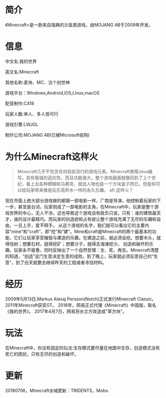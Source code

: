 # 简介
《Minecraft>是一款来自瑞典的沙盒类游戏，由MOJANG AB于2009年开发。
# 信息
中文名:我的世界

英文名:Minecraft

其他名称:麦块、MC、当个创世神

游戏平台：Windows,Android,iOS,Linux,macOS

配音制作:C418

玩家人数:单人、多人皆可行

游戏引擎:LWJGL

制作公司:MOJANG AB(已被Microsoft收购)
# 为什么Minecraft这样火
>Minecraft几乎不包含任何目前流行的游戏元素。Minecraft使用Java编写，具有极强的适应性，而且功能强大，整个游戏画面就像回到了上个世纪，看上去各种模糊和马赛克，就连人物也是一个方块盒子而已，但是却可以给玩家带来像是玩乐高积木一样的永久乐趣。 aft 这样火？

现在市面上绝大部分游戏做的都跟一部电影一样，厂商是导演，他控制着玩家的下一步，甚至是台词，玩家则成了一部电影的主角，在Minecraft中，玩家是整个游戏世界的中心，无人干涉。这也导致这个游戏没有胜负只说，只有：谁的建筑最天才，谁的设计最精巧。而玩家的创造欲和占有欲让整个游戏充满了无尽的乐趣和自由，一旦上手，爱不释手。
从这个游戏的名字，我们就可以看出它的主要内容“mine”和“craft”，即“挖”和“建”。Mine和craft是Minecraft的两个最基本的功能，它们让玩家享受摧毁与建造的乐趣。在建造之前，就必须会挖。想要木头，就得伐树；想要石材，就得挖矿；想要沙子，就得去海滩挖沙。
创造和破坏的乐趣，玩家永不疲惫，同时反映出了一个自然哲理：生、死、再生。Minecraft清楚的知道，“创造”这门生意决定生意的成败。到了晚上，玩家就必须反思自己的“生意”，到了白天就要去继续昨天的工程或者寻找材料。

# 经历
2009年5月13日,Markus Alexaj Persson(Notch)正式发行Minecraft Classic。
2011年Minecraft获奖GT。
2016年，网易正式代理《Minecraft》中国版，取名《我的世界》。
2017年4月7日，网易将水立方改造成"草方块"。

# 玩法

在Minecraft中，你没有固定的玩法:生存模式要尽量在地图中生存，创造模式没有死亡的困扰，只有无尽的创造和破坏。

# 更新
20180706，Minecraft水堿更新：TRIDENTS，Mobs.
